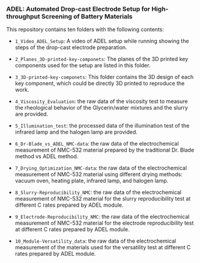 ### ADEL: Automated Drop-cast Electrode Setup for High-throughput Screening of Battery Materials



This repository contains ten folders with the following contents:


- `1_Video_ADEL_Setup`: A video of ADEL setup while running showing the steps of the drop-cast electrode preparation.

- `2_Planes_3D-printed-key-componets`: The planes of the 3D printed key components used for the setup are listed in this folder.

- `3_3D-printed-key-componets`: This folder contains the 3D design of each key component, which could be directly 3D printed to reproduce the work.

-  `4_Viscosity_Evaluation`: the raw data of the viscosity test to measure the rheological behavior of the Glycerin/water mixtures and the slurry are provided.

-  `5_Illumination_test`: the processed data of the illumination test of the infrared lamp and the halogen lamp are provided.

-  `6_Dr-Blade_vs_ADEL_NMC-data`: the raw data of the electrochemical measurement of NMC-532 material prepared by the traditional Dr. Blade method vs ADEL method.

-  `7_Drying_Optimization_NMC-data`: the raw data of the electrochemical measurement of NMC-532 material using different drying methods: vacuum oven, heating plate, infrared lamp, and halogen lamp.

-  `8_Slurry-Reproducibility_NMC`: the raw data of the electrochemical measurement of NMC-532 material for the slurry reproducibility test at different C rates prepared by ADEL module.

-  `9_Electrode-Reproducibility_NMC`: the raw data of the electrochemical measurement of NMC-532 material for the electrode reproducibility test at different C rates prepared by ADEL module.

-  `10_Module-Versatility_data`: the raw data of the electrochemical measurement of the materials used for the versatility test at different C rates prepared by ADEL module.
